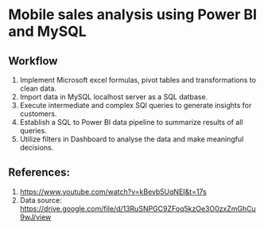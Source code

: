 # Mobile sales analysis using Power BI and MySQL

## Workflow
1. Implement Microsoft excel formulas, pivot tables and transformations to clean data.
2. Import data in MySQL localhost server as a SQL datbase.
3. Execute intermediate and complex SQl queries to generate insights for customers.
4. Establish a SQL to Power BI data pipeline to summarize results of all queries.
5. Utilize filters in Dashboard to analyse the data and make meaningful decisions.

## References:
1. https://www.youtube.com/watch?v=kBevb5UqNEI&t=17s
2. Data source: https://drive.google.com/file/d/13RuSNPGC9ZFoq5kzOe3O0zxZmGhCu9wJ/view
